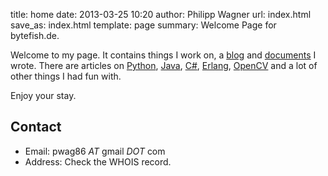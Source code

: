 title: home
date: 2013-03-25 10:20
author: Philipp Wagner
url: index.html
save_as: index.html
template: page
summary: Welcome Page for bytefish.de.

Welcome to my page. It contains things I work on, a [blog](blog.html) and [documents](documents.html) I wrote. There are articles on [Python](/tag/python.html), [Java](/tag/java.html), 
[C#](/tag/csharp.html), [Erlang](/tag/erlang.html), [OpenCV](/tag/opencv.html) and a lot of other things I had fun with.

Enjoy your stay.

## Contact ##

* Email: pwag86 *AT* gmail *DOT* com
* Address: Check the WHOIS record.

